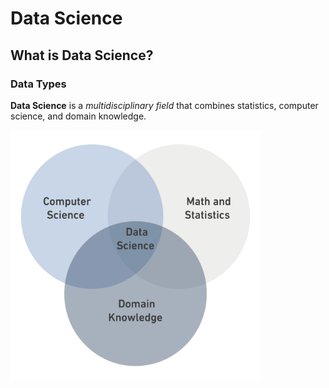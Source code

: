 

# Data Science

## What is Data Science?

### Data Types

**Data Science** is a *multidisciplinary field* that combines statistics, computer science, and domain knowledge.



<img src="DS.png" width="400" and height="400" />
